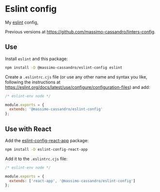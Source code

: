 # Eslint config

My [eslint](https://eslint.org/) config,

Previous versions at <https://github.com/massimo-cassandro/linters-config>.


## Use

Install `eslint` and this package:

```bash
npm install -D @massimo-cassandro/eslint-config eslint
```

Create a `.eslintrc.cjs` file (or use any other name and syntax you like, following the instructions at <https://eslint.org/docs/latest/use/configure/configuration-files>) and add:

```javascript
/* eslint-env node */

module.exports = {
  extends: '@massimo-cassandro/eslint-config'
};
```

## Use with React

Add the [eslint-config-react-app](https://github.com/facebook/create-react-app/blob/main/packages/eslint-config-react-app/README.md) package:

```bash
npm install -D eslint-config-react-app
```

Add it to the `.eslintrc.cjs` file:

```javascript
/* eslint-env node */

module.exports = {
  extends: ['react-app', '@massimo-cassandro/eslint-config']
};
```

